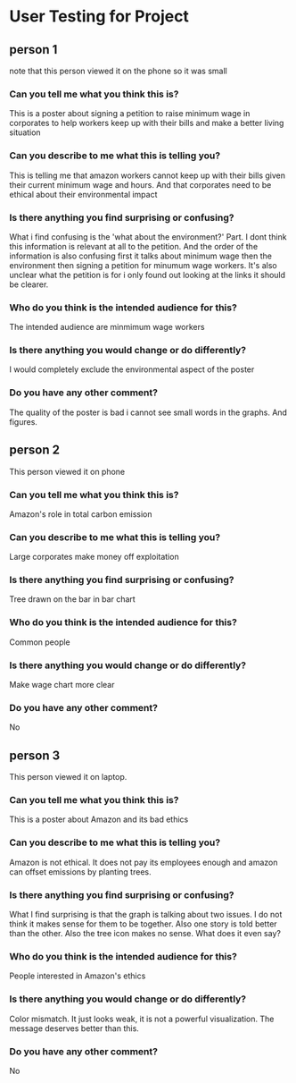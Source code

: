 # User Testing for Project

## person 1
note that this person viewed it on the phone so it was small

### Can you tell me what you think this is?

This is a poster about signing a petition to raise minimum wage in corporates to help workers keep up with their bills and make a better living situation

### Can you describe to me what this is telling you?
This is telling me that amazon workers cannot keep up with their bills given their current minimum wage and hours. And that  corporates need to be ethical about their environmental impact

### Is there anything you find surprising or confusing?
What i find confusing is the 'what about the environment?' Part. I dont think this information is relevant at all to the petition. And the order of the information is also confusing first it talks about minimum wage then the environment then signing a petition for minumum wage workers. It's also unclear what the petition is for i only found out looking at the links it should be clearer. 

### Who do you think is the intended audience for this?
The intended audience are minmimum wage workers

### Is there anything you would change or do differently?
I would completely exclude the environmental aspect of the poster

### Do you have any other comment?
The quality of the poster is bad i cannot see small words in the graphs. And figures. 



## person 2
This person viewed it on phone
### Can you tell me what you think this is?

Amazon's role in total carbon emission

### Can you describe to me what this is telling you?
Large corporates make money off exploitation 

### Is there anything you find surprising or confusing?
Tree drawn on the bar in bar chart

### Who do you think is the intended audience for this?
Common people

### Is there anything you would change or do differently?
Make wage chart more clear

### Do you have any other comment?
No


## person 3
This person viewed it on laptop. 
### Can you tell me what you think this is?

This is a poster about Amazon and its bad ethics

### Can you describe to me what this is telling you?
Amazon is not ethical. It does not pay its employees enough and amazon can offset emissions by planting trees. 

### Is there anything you find surprising or confusing?
What I find surprising is that the graph is talking about two issues. I do not think it makes sense for them to be together. Also one story is told better than the other. Also the tree icon makes no sense. What does it even say? 

### Who do you think is the intended audience for this?
People interested in Amazon's ethics

### Is there anything you would change or do differently?
Color mismatch. It just looks weak, it is not a powerful visualization. The message deserves better than this. 

### Do you have any other comment?
No


